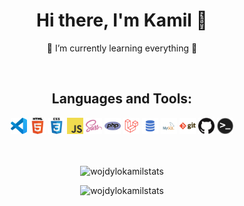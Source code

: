 <h1 align="center"> Hi there, I'm Kamil 👋</h1>

<p align="center"> 🌱 I’m currently learning everything 🤣</p>

<br />

<h2 align="center"> Languages and Tools:</h2>
<div align="center" display="block"><img alt="Visual Studio Code" width="26px" padding-right="5px" margin-left="auto" src="https://raw.githubusercontent.com/github/explore/80688e429a7d4ef2fca1e82350fe8e3517d3494d/topics/visual-studio-code/visual-studio-code.png" />
<img alt="HTML5" width="26px"src="https://raw.githubusercontent.com/github/explore/80688e429a7d4ef2fca1e82350fe8e3517d3494d/topics/html/html.png" />
<img alt="CSS3" width="26px" src="https://raw.githubusercontent.com/github/explore/80688e429a7d4ef2fca1e82350fe8e3517d3494d/topics/css/css.png" />
 <img alt="JavaScript" width="26px" src="https://raw.githubusercontent.com/github/explore/80688e429a7d4ef2fca1e82350fe8e3517d3494d/topics/javascript/javascript.png" />
<img alt="Sass" width="26px" src="https://raw.githubusercontent.com/github/explore/80688e429a7d4ef2fca1e82350fe8e3517d3494d/topics/sass/sass.png" />
<img alt="PHP" width="26px" src="https://raw.githubusercontent.com/github/explore/80688e429a7d4ef2fca1e82350fe8e3517d3494d/topics/php/php.png" />
<img alt="Laravel" width="26px" src="https://raw.githubusercontent.com/github/explore/56a826d05cf762b2b50ecbe7d492a839b04f3fbf/topics/laravel/laravel.png" />
<img alt="SQL" width="26px" src="https://raw.githubusercontent.com/github/explore/56a826d05cf762b2b50ecbe7d492a839b04f3fbf/topics/sql/sql.png" />
<img alt="MySQL" width="26px" src="https://raw.githubusercontent.com/github/explore/80688e429a7d4ef2fca1e82350fe8e3517d3494d/topics/mysql/mysql.png" />
<img alt="Git" width="26px" src="https://raw.githubusercontent.com/github/explore/80688e429a7d4ef2fca1e82350fe8e3517d3494d/topics/git/git.png" />
<img alt="GitHub" width="26px" src="https://raw.githubusercontent.com/github/explore/78df643247d429f6cc873026c0622819ad797942/topics/github/github.png" />
<img alt="Terminal" width="26px" src="https://raw.githubusercontent.com/github/explore/80688e429a7d4ef2fca1e82350fe8e3517d3494d/topics/terminal/terminal.png" /></div>
<br />
<br />
<p align="center"><img width='500px' src="https://github-readme-streak-stats.herokuapp.com?user=wojdylokamil&theme=dark&date_format=j%20M%5B%20Y%5D" alt = "wojdylokamilstats"/></p>
<p align="center"><img width='500px' src="https://github-readme-stats.vercel.app/api/top-langs?username=wojdylokamil&show_icons=true&locale=en&layout=dark&theme=dark" alt = "wojdylokamilstats"/></p>

